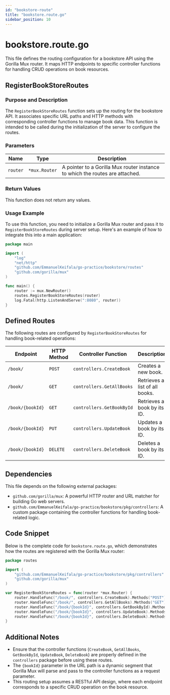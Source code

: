 ```yaml
---
id: "bookstore-route"
title: "bookstore.route.go"
sidebar_position: 10
---
```


# bookstore.route.go

This file defines the routing configuration for a bookstore API using the Gorilla Mux router. It maps HTTP endpoints to specific controller functions for handling CRUD operations on book resources.

## RegisterBookStoreRoutes

### Purpose and Description
The `RegisterBookStoreRoutes` function sets up the routing for the bookstore API. It associates specific URL paths and HTTP methods with corresponding controller functions to manage book data. This function is intended to be called during the initialization of the server to configure the routes.

### Parameters
| Name      | Type            | Description                              |
|-----------|-----------------|------------------------------------------|
| `router`  | `*mux.Router`   | A pointer to a Gorilla Mux router instance to which the routes are attached. |

### Return Values
This function does not return any values.

### Usage Example
To use this function, you need to initialize a Gorilla Mux router and pass it to `RegisterBookStoreRoutes` during server setup. Here's an example of how to integrate this into a main application:

```go
package main

import (
    "log"
    "net/http"
    "github.com/EmmanuelKeifala/go-practice/bookstore/routes"
    "github.com/gorilla/mux"
)

func main() {
    router := mux.NewRouter()
    routes.RegisterBookStoreRoutes(router)
    log.Fatal(http.ListenAndServe(":8080", router))
}
```

## Defined Routes
The following routes are configured by `RegisterBookStoreRoutes` for handling book-related operations:

| Endpoint            | HTTP Method | Controller Function         | Description                       |
|---------------------|-------------|-----------------------------|-----------------------------------|
| `/book/`            | `POST`      | `controllers.CreateBook`    | Creates a new book.              |
| `/book/`            | `GET`       | `controllers.GetAllBooks`   | Retrieves a list of all books.   |
| `/book/{bookId}`    | `GET`       | `controllers.GetBookById`   | Retrieves a book by its ID.      |
| `/book/{bookId}`    | `PUT`       | `controllers.UpdateBook`    | Updates a book by its ID.        |
| `/book/{bookId}`    | `DELETE`    | `controllers.DeleteBook`    | Deletes a book by its ID.        |

## Dependencies
This file depends on the following external packages:
- `github.com/gorilla/mux`: A powerful HTTP router and URL matcher for building Go web servers.
- `github.com/EmmanuelKeifala/go-practice/bookstore/pkg/controllers`: A custom package containing the controller functions for handling book-related logic.

## Code Snippet
Below is the complete code for `bookstore.route.go`, which demonstrates how the routes are registered with the Gorilla Mux router:

```go
package routes

import (
    "github.com/EmmanuelKeifala/go-practice/bookstore/pkg/controllers"
    "github.com/gorilla/mux"
)

var RegisterBookStoreRoutes = func(router *mux.Router) {
    router.HandleFunc("/book/", controllers.CreateBook).Methods("POST")
    router.HandleFunc("/book/", controllers.GetAllBooks).Methods("GET")
    router.HandleFunc("/book/{bookId}", controllers.GetBookById).Methods("GET")
    router.HandleFunc("/book/{bookId}", controllers.UpdateBook).Methods("PUT")
    router.HandleFunc("/book/{bookId}", controllers.DeleteBook).Methods("DELETE")
}
```

## Additional Notes
- Ensure that the controller functions (`CreateBook`, `GetAllBooks`, `GetBookById`, `UpdateBook`, `DeleteBook`) are properly defined in the `controllers` package before using these routes.
- The `{bookId}` parameter in the URL path is a dynamic segment that Gorilla Mux will parse and pass to the controller functions as a request parameter.
- This routing setup assumes a RESTful API design, where each endpoint corresponds to a specific CRUD operation on the book resource.